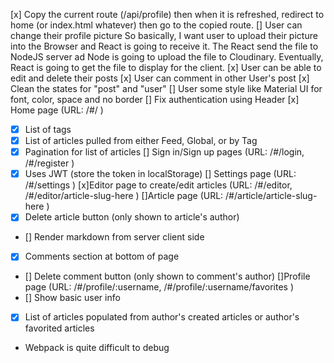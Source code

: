 [x] Copy the current route (/api/profile) then when it is refreshed,
redirect to home (or index.html whatever) then go to the copied route.
[] User can change their profile picture
So  basically, I want user to upload their picture into the Browser and React is going to receive it. The React send the file to NodeJS server ad Node is going to upload the file to Cloudinary. Eventually, React is going to get the file to display for the client.
[x] User can be able to edit and delete their posts
[x] User can comment in other User's post
[x] Clean the states for "post" and "user"
[] User some style like Material UI for font, color, space and no border
[] Fix authentication using Header
[x] Home page (URL: /#/ )
- [x] List of tags
- [x] List of articles pulled from either Feed, Global, or by Tag
- [x] Pagination for list of articles
[] Sign in/Sign up pages (URL: /#/login, /#/register )
- [x] Uses JWT (store the token in localStorage)
[] Settings page (URL: /#/settings )
[x]Editor page to create/edit articles (URL: /#/editor, /#/editor/article-slug-here )
[]Article page (URL: /#/article/article-slug-here )
- [x] Delete article button (only shown to article's author)
- [] Render markdown from server client side
- [x] Comments section at bottom of page
- [] Delete comment button (only shown to comment's author)
[]Profile page (URL: /#/profile/:username, /#/profile/:username/favorites )
- [] Show basic user info
- [x] List of articles populated from author's created articles or author's favorited articles


- Webpack is quite difficult to debug

